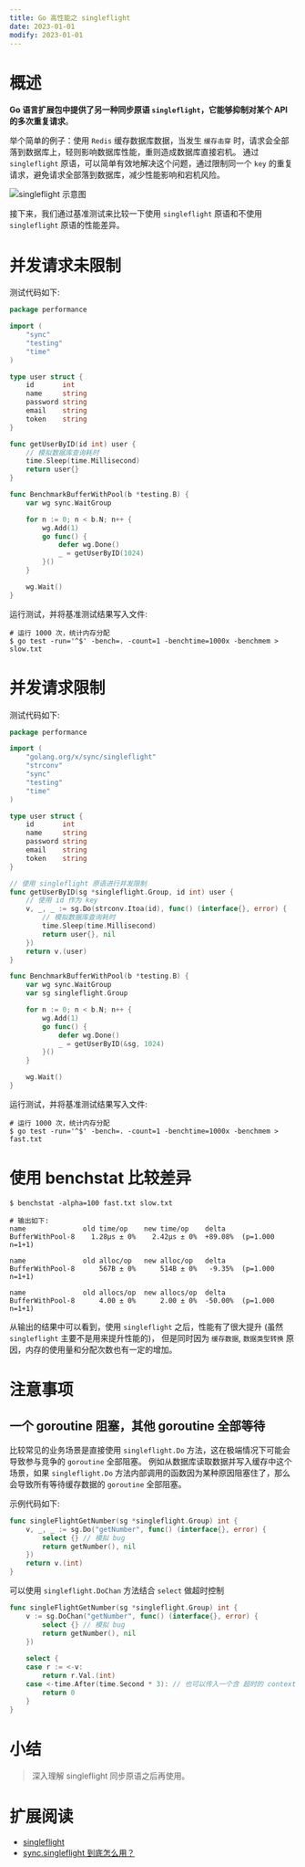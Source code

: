 ```yaml
---
title: Go 高性能之 singleflight
date: 2023-01-01
modify: 2023-01-01
---
```


# 概述

**Go 语言扩展包中提供了另一种同步原语 `singleflight`，它能够抑制对某个 API 的多次重复请求**。

举个简单的例子：使用 `Redis` 缓存数据库数据，当发生 `缓存击穿` 时，请求会全部落到数据库上，轻则影响数据库性能，重则造成数据库直接宕机。
通过 `singleflight` 原语，可以简单有效地解决这个问题，通过限制同一个 `key` 的重复请求，避免请求全部落到数据库，减少性能影响和宕机风险。 

![singleflight 示意图](/images/singleflight_2.png)

接下来，我们通过基准测试来比较一下使用 `singleflight` 原语和不使用 `singleflight` 原语的性能差异。

# 并发请求未限制

测试代码如下:

```go
package performance

import (
	"sync"
	"testing"
	"time"
)

type user struct {
	id       int
	name     string
	password string
	email    string
	token    string
}

func getUserByID(id int) user {
	// 模拟数据库查询耗时
	time.Sleep(time.Millisecond)
	return user{}
}

func BenchmarkBufferWithPool(b *testing.B) {
	var wg sync.WaitGroup

	for n := 0; n < b.N; n++ {
		wg.Add(1)
		go func() {
			defer wg.Done()
			_ = getUserByID(1024)
		}()
	}

	wg.Wait()
}
```

运行测试，并将基准测试结果写入文件:

```shell
# 运行 1000 次，统计内存分配
$ go test -run='^$' -bench=. -count=1 -benchtime=1000x -benchmem > slow.txt
```

# 并发请求限制

测试代码如下:

```go
package performance

import (
	"golang.org/x/sync/singleflight"
	"strconv"
	"sync"
	"testing"
	"time"
)

type user struct {
	id       int
	name     string
	password string
	email    string
	token    string
}

// 使用 singleflight 原语进行并发限制
func getUserByID(sg *singleflight.Group, id int) user {
	// 使用 id 作为 key
	v, _, _ := sg.Do(strconv.Itoa(id), func() (interface{}, error) {
		// 模拟数据库查询耗时
		time.Sleep(time.Millisecond)
		return user{}, nil
	})
	return v.(user)
}

func BenchmarkBufferWithPool(b *testing.B) {
	var wg sync.WaitGroup
	var sg singleflight.Group

	for n := 0; n < b.N; n++ {
		wg.Add(1)
		go func() {
			defer wg.Done()
			_ = getUserByID(&sg, 1024)
		}()
	}

	wg.Wait()
}
```

运行测试，并将基准测试结果写入文件:

```shell
# 运行 1000 次，统计内存分配
$ go test -run='^$' -bench=. -count=1 -benchtime=1000x -benchmem > fast.txt
```

# 使用 benchstat 比较差异

```shell
$ benchstat -alpha=100 fast.txt slow.txt 

# 输出如下:
name              old time/op    new time/op    delta
BufferWithPool-8    1.28µs ± 0%    2.42µs ± 0%  +89.08%  (p=1.000 n=1+1)

name              old alloc/op   new alloc/op   delta
BufferWithPool-8      567B ± 0%      514B ± 0%   -9.35%  (p=1.000 n=1+1)

name              old allocs/op  new allocs/op  delta
BufferWithPool-8      4.00 ± 0%      2.00 ± 0%  -50.00%  (p=1.000 n=1+1)
```

从输出的结果中可以看到，使用 `singleflight` 之后，性能有了很大提升 (虽然 `singleflight` 主要不是用来提升性能的)，
但是同时因为 `缓存数据`, `数据类型转换` 原因，内存的使用量和分配次数也有一定的增加。

# 注意事项

## 一个 goroutine 阻塞，其他 goroutine 全部等待

比较常见的业务场景是直接使用 `singleflight.Do` 方法，这在极端情况下可能会导致参与竞争的 `goroutine` 全部阻塞。
例如从数据库读取数据并写入缓存中这个场景，如果 `singleflight.Do` 方法内部调用的函数因为某种原因阻塞住了，那么会导致所有等待缓存数据的 `goroutine` 全部阻塞。

示例代码如下:

```go
func singleFlightGetNumber(sg *singleflight.Group) int {
	v, _, _ := sg.Do("getNumber", func() (interface{}, error) {
        select {} // 模拟 bug
		return getNumber(), nil
	})
	return v.(int)
}
```

可以使用 `singleflight.DoChan` 方法结合 `select` 做超时控制

```go
func singleFlightGetNumber(sg *singleflight.Group) int {
    v := sg.DoChan("getNumber", func() (interface{}, error) {
        select {} // 模拟 bug
        return getNumber(), nil
    })
	
    select {
    case r := <-v:
        return r.Val.(int)
    case <-time.After(time.Second * 3): // 也可以传入一个含 超时的 context，返回超时错误
        return 0
    }
}
```

# 小结

> 深入理解 singleflight 同步原语之后再使用。

# 扩展阅读

- [singleflight](https://pkg.go.dev/golang.org/x/sync/singleflight)
- [sync.singleflight 到底怎么用？](https://www.cyningsun.com/01-11-2021/golang-concurrency-singleflight.html) 